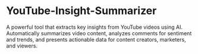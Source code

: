# YouTube-Insight-Summarizer
A powerful tool that extracts key insights from YouTube videos using AI. Automatically summarizes video content, analyzes comments for sentiment and trends, and presents actionable data for content creators, marketers, and viewers.
